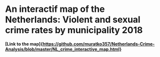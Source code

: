 # An interactif map of the Netherlands: Violent and sexual crime rates by municipality 2018

**[Link to the map]{https://github.com/muratko357/Netherlands-Crime-Analysis/blob/master/NL_crime_interactive_map.html}**
